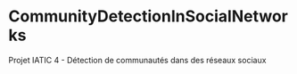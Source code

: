 # CommunityDetectionInSocialNetworks
Projet IATIC 4 - Détection de communautés dans des réseaux sociaux
